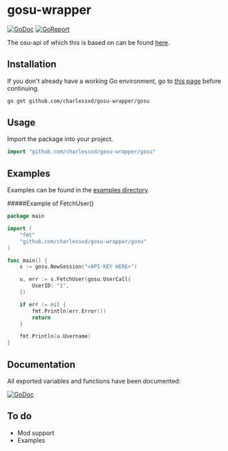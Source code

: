 # gosu-wrapper

[![GoDoc](https://godoc.org/github.com/charlessxd/gosu-wrapper/gosu?status.svg)](https://godoc.org/github.com/charlessxd/gosu-wrapper/gosu) 
[![GoReport](https://goreportcard.com/badge/github.com/charlessxd/gosu-wrapper)](https://goreportcard.com/report/github.com/charlessxd/gosu-wrapper)

The osu-api of which this is based on can be found [here](https://github.com/ppy/osu-api/wiki).


## Installation

If you don't already have a working Go environment, go to [this page](https://golang.org/doc/install) before continuing.

```sh
go get github.com/charlessxd/gosu-wrapper/gosu
```


## Usage
Import the package into your project.
```go
import "github.com/charlessxd/gosu-wrapper/gosu"
```



## Examples
Examples can be found in the [examples directory](https://github.com/charlessxd/gosu-wrapper/tree/master/examples).

#####Example of FetchUser()
```go
package main

import (
	"fmt"
	"github.com/charlessxd/gosu-wrapper/gosu"
)

func main() {
	s := gosu.NewSession("<API-KEY HERE>")

	u, err := s.FetchUser(gosu.UserCall{
		UserID: "1",
	})

	if err != nil {
		fmt.Println(err.Error())
		return
	}

	fmt.Println(u.Username)
}
```

## Documentation
All exported variables and functions have been documented: 

[![GoDoc](https://godoc.org/github.com/charlessxd/gosu-wrapper/gosu?status.svg)](https://godoc.org/github.com/charlessxd/gosu-wrapper/gosu) 

## To do
* Mod support
* Examples
